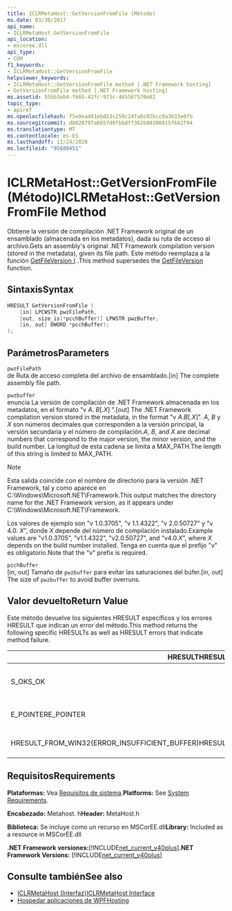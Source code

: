 ```yaml
---
title: ICLRMetaHost::GetVersionFromFile (Método)
ms.date: 03/30/2017
api_name:
- ICLRMetaHost.GetVersionFromFile
api_location:
- mscoree.dll
api_type:
- COM
f1_keywords:
- ICLRMetaHost::GetVersionFromFile
helpviewer_keywords:
- ICLRMetaHost::GetVersionFromFile method [.NET Framework hosting]
- GetVersionFromFile method [.NET Framework hosting]
ms.assetid: 55bb3eb4-f665-42fc-973c-465567570e82
topic_type:
- apiref
ms.openlocfilehash: f5e0ead41ebd13c259c24fa0c02bcc9a3b33e0fb
ms.sourcegitcommit: d8020797a6657d0fbbdff362b80300815f682f94
ms.translationtype: MT
ms.contentlocale: es-ES
ms.lasthandoff: 11/24/2020
ms.locfileid: "95689451"
---
```

# <a name="iclrmetahostgetversionfromfile-method"></a><span data-ttu-id="59418-102">ICLRMetaHost::GetVersionFromFile (Método)</span><span class="sxs-lookup"><span data-stu-id="59418-102">ICLRMetaHost::GetVersionFromFile Method</span></span>

<span data-ttu-id="59418-103">Obtiene la versión de compilación .NET Framework original de un ensamblado (almacenada en los metadatos), dada su ruta de acceso al archivo.</span><span class="sxs-lookup"><span data-stu-id="59418-103">Gets an assembly's original .NET Framework compilation version (stored in the metadata), given its file path.</span></span> <span data-ttu-id="59418-104">Este método reemplaza a la función [GetFileVersion (](getfileversion-function.md) .</span><span class="sxs-lookup"><span data-stu-id="59418-104">This method supersedes the [GetFileVersion](getfileversion-function.md) function.</span></span>  
  
## <a name="syntax"></a><span data-ttu-id="59418-105">Sintaxis</span><span class="sxs-lookup"><span data-stu-id="59418-105">Syntax</span></span>  
  
```cpp  
HRESULT GetVersionFromFile (  
    [in] LPCWSTR pwzFilePath,  
    [out, size_is(*pcchBuffer)] LPWSTR pwzBuffer,  
    [in, out] DWORD *pcchBuffer);  
);  
```  
  
## <a name="parameters"></a><span data-ttu-id="59418-106">Parámetros</span><span class="sxs-lookup"><span data-stu-id="59418-106">Parameters</span></span>  

 `pwzFilePath`  
 <span data-ttu-id="59418-107">de Ruta de acceso completa del archivo de ensamblado.</span><span class="sxs-lookup"><span data-stu-id="59418-107">[in] The complete assembly file path.</span></span>  
  
 `pwzbuffer`  
 <span data-ttu-id="59418-108">enuncia La versión de compilación de .NET Framework almacenada en los metadatos, en el formato "v *A*. *B*[.*X*] ".</span><span class="sxs-lookup"><span data-stu-id="59418-108">[out] The .NET Framework compilation version stored in the metadata, in the format "v *A*.*B*[.*X*]".</span></span> <span data-ttu-id="59418-109">*A*, *B* y *X* son números decimales que corresponden a la versión principal, la versión secundaria y el número de compilación.</span><span class="sxs-lookup"><span data-stu-id="59418-109">*A*, *B*, and *X* are decimal numbers that correspond to the major version, the minor version, and the build number.</span></span> <span data-ttu-id="59418-110">La longitud de esta cadena se limita a MAX_PATH.</span><span class="sxs-lookup"><span data-stu-id="59418-110">The length of this string is limited to MAX_PATH.</span></span>  
  
> [!NOTE]
> <span data-ttu-id="59418-111">Esta salida coincide con el nombre de directorio para la versión .NET Framework, tal y como aparece en C:\Windows\Microsoft.NET\Framework.</span><span class="sxs-lookup"><span data-stu-id="59418-111">This output matches the directory name for the .NET Framework version, as it appears under C:\Windows\Microsoft.NET\Framework.</span></span>  
  
 <span data-ttu-id="59418-112">Los valores de ejemplo son "v 1.0.3705", "v 1.1.4322", "v 2.0.50727" y "v 4.0. *X*", donde *X* depende del número de compilación instalado.</span><span class="sxs-lookup"><span data-stu-id="59418-112">Example values are "v1.0.3705", "v1.1.4322", "v2.0.50727", and "v4.0.*X*", where *X* depends on the build number installed.</span></span> <span data-ttu-id="59418-113">Tenga en cuenta que el prefijo "v" es obligatorio.</span><span class="sxs-lookup"><span data-stu-id="59418-113">Note that the "v" prefix is required.</span></span>  
  
 `pcchBuffer`  
 <span data-ttu-id="59418-114">[in, out] Tamaño de `pwzbuffer` para evitar las saturaciones del búfer.</span><span class="sxs-lookup"><span data-stu-id="59418-114">[in, out] The size of `pwzbuffer` to avoid buffer overruns.</span></span>  
  
## <a name="return-value"></a><span data-ttu-id="59418-115">Valor devuelto</span><span class="sxs-lookup"><span data-stu-id="59418-115">Return Value</span></span>  

 <span data-ttu-id="59418-116">Este método devuelve los siguientes HRESULT específicos y los errores HRESULT que indican un error del método.</span><span class="sxs-lookup"><span data-stu-id="59418-116">This method returns the following specific HRESULTs as well as HRESULT errors that indicate method failure.</span></span>  
  
|<span data-ttu-id="59418-117">HRESULT</span><span class="sxs-lookup"><span data-stu-id="59418-117">HRESULT</span></span>|<span data-ttu-id="59418-118">Descripción</span><span class="sxs-lookup"><span data-stu-id="59418-118">Description</span></span>|  
|-------------|-----------------|  
|<span data-ttu-id="59418-119">S_OK</span><span class="sxs-lookup"><span data-stu-id="59418-119">S_OK</span></span>|<span data-ttu-id="59418-120">El método se completó correctamente.</span><span class="sxs-lookup"><span data-stu-id="59418-120">The method completed successfully.</span></span>|  
|<span data-ttu-id="59418-121">E_POINTER</span><span class="sxs-lookup"><span data-stu-id="59418-121">E_POINTER</span></span>|<span data-ttu-id="59418-122">`pwzbuffer` o `pcchBuffer` es null.</span><span class="sxs-lookup"><span data-stu-id="59418-122">`pwzbuffer` or `pcchBuffer` is null.</span></span>|  
|<span data-ttu-id="59418-123">HRESULT_FROM_WIN32(ERROR_INSUFFICIENT_BUFFER)</span><span class="sxs-lookup"><span data-stu-id="59418-123">HRESULT_FROM_WIN32(ERROR_INSUFFICIENT_BUFFER)</span></span>|<span data-ttu-id="59418-124">El búfer es demasiado pequeño.</span><span class="sxs-lookup"><span data-stu-id="59418-124">The buffer is too small.</span></span>|  
  
## <a name="requirements"></a><span data-ttu-id="59418-125">Requisitos</span><span class="sxs-lookup"><span data-stu-id="59418-125">Requirements</span></span>  

 <span data-ttu-id="59418-126">**Plataformas:** Vea [Requisitos de sistema](../../get-started/system-requirements.md).</span><span class="sxs-lookup"><span data-stu-id="59418-126">**Platforms:** See [System Requirements](../../get-started/system-requirements.md).</span></span>  
  
 <span data-ttu-id="59418-127">**Encabezado:** Metahost. h</span><span class="sxs-lookup"><span data-stu-id="59418-127">**Header:** MetaHost.h</span></span>  
  
 <span data-ttu-id="59418-128">**Biblioteca:** Se incluye como un recurso en MSCorEE.dll</span><span class="sxs-lookup"><span data-stu-id="59418-128">**Library:** Included as a resource in MSCorEE.dll</span></span>  
  
 <span data-ttu-id="59418-129">**.NET Framework versiones:**[!INCLUDE[net_current_v40plus](../../../../includes/net-current-v40plus-md.md)]</span><span class="sxs-lookup"><span data-stu-id="59418-129">**.NET Framework Versions:** [!INCLUDE[net_current_v40plus](../../../../includes/net-current-v40plus-md.md)]</span></span>  
  
## <a name="see-also"></a><span data-ttu-id="59418-130">Consulte también</span><span class="sxs-lookup"><span data-stu-id="59418-130">See also</span></span>

- [<span data-ttu-id="59418-131">ICLRMetaHost (Interfaz)</span><span class="sxs-lookup"><span data-stu-id="59418-131">ICLRMetaHost Interface</span></span>](iclrmetahost-interface.md)
- [<span data-ttu-id="59418-132">Hospedar aplicaciones de WPF</span><span class="sxs-lookup"><span data-stu-id="59418-132">Hosting</span></span>](index.md)
